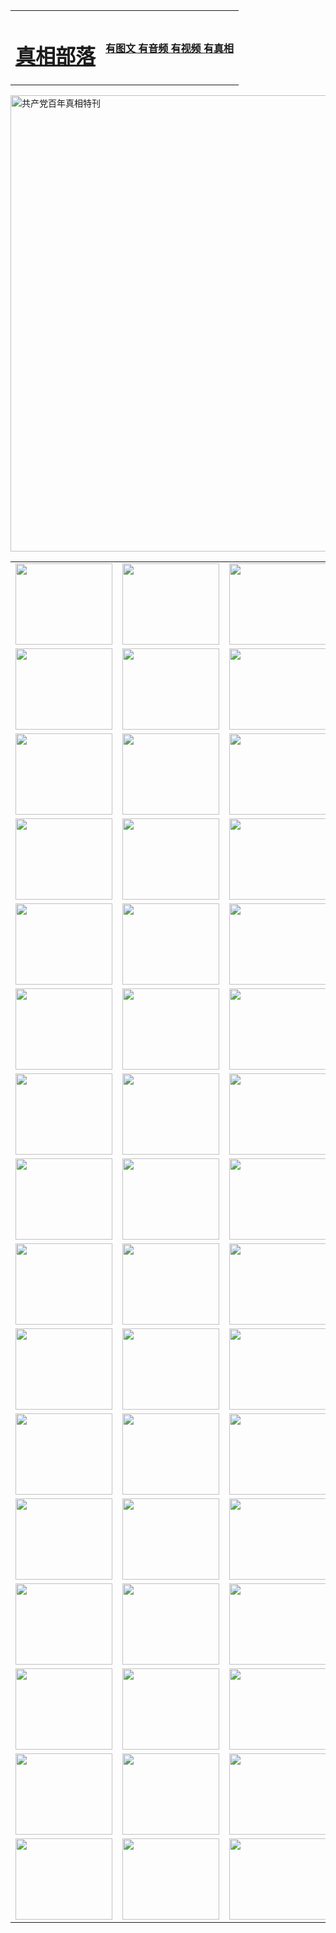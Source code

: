<table>
<tr>

<td>
	<H1><a href="http://q73.dateeasily.com/zx/">真相部落</a></H1>
</td>
<td>
	<H4><a href="http://q73.dateeasily.com/zx/">有图文 有音频 有视频 有真相</a></H4>
</td>
</tr>
</table>

 <div ><a href="http://q73.dateeasily.com/zx/bngcd/"><img src="http://q73.dateeasily.com/zx/bngcd/gcdbnzx.jpg" width="730"  border="0" alt="共产党百年真相特刊"></a></div>

<table>
<tr>
	<td><a href="http://04.akasahomes.com/xtr/107/"><img  src ="http://04.akasahomes.com/pic/2017/02/107.jpg" width="155px" height="130px"></a></td>
	<td><a href="http://04.akasahomes.com/xtr/829/"><img src ="http://04.akasahomes.com/pic/2017/02/829.jpg" width="155px" height="130px"></a></td>
	<td><a href="http://04.akasahomes.com/xtr/69/"><img  src ="http://04.akasahomes.com/pic/2017/02/69.jpg" width="155px" height="130px"></a></td>
	<td><a href="http://04.akasahomes.com/xtr/99/"><img  src ="http://04.akasahomes.com/pic/2017/02/99.jpg" width="155px" height="130px"></a></td>
</tr>
<tr>
	<td><a href="http://04.akasahomes.com/xtr/40/"><img  src ="http://04.akasahomes.com/pic/2017/02/40.jpg" width="155px" height="130px"></a></td>
	<td><a href="http://04.akasahomes.com/xtr/20/"><img  src ="http://04.akasahomes.com/pic/2017/02/20.jpg" width="155px" height="130px"></a></td>
	<td><a href="http://04.akasahomes.com/xtr/81/"><img  src ="http://04.akasahomes.com/pic/2017/02/81.jpg" width="155px" height="130px"></a></td>
	<td><a href="http://04.akasahomes.com/xtr/2/"><img  src ="http://04.akasahomes.com/pic/2017/02/2.jpg" width="155px" height="130px"></a></td>
</tr>
<tr>
	<td><a href="http://04.akasahomes.com/xtr/86/"><img  src ="http://04.akasahomes.com/pic/2017/02/86.jpg" width="155px" height="130px"></a></td>
	<td><a href="http://04.akasahomes.com/xtr/109/"><img  src ="http://04.akasahomes.com/pic/2017/02/109.jpg" width="155px" height="130px"></a></td>
	<td><a href="http://04.akasahomes.com/xtr/1378/"><img  src ="http://04.akasahomes.com/pic/2017/02/1378.jpg" width="155px" height="130px"></a></td>
	<td><a href="http://04.akasahomes.com/xtr/57/"><img  src ="http://04.akasahomes.com/pic/2017/02/57.jpg" width="155px" height="130px"></a></td>
</tr>
<tr>
	<td><a href="http://04.akasahomes.com/xtr/1219/"><img  src ="http://04.akasahomes.com/pic/2017/02/1219.jpg" width="155px" height="130px"></a></td>
	<td><a href="http://04.akasahomes.com/xtr/1220/"><img  src ="http://04.akasahomes.com/pic/2017/02/1220.jpg" width="155px" height="130px"></a></td>
	<td><a href="http://04.akasahomes.com/xtr/1221/"><img  src ="http://04.akasahomes.com/pic/2017/02/1221.jpg" width="155px" height="130px"></a></td>
	<td><a href="http://04.akasahomes.com/xtr/51/"><img  src ="http://04.akasahomes.com/pic/2017/02/51.jpg" width="155px" height="130px"></a></td>
</tr>
<tr>
	<td><a href="http://04.akasahomes.com/xtr/1055/"><img  src ="http://04.akasahomes.com/pic/2017/02/1055.jpg" width="155px" height="130px"></a></td>
	<td><a href="http://04.akasahomes.com/xtr/611/"><img  src ="http://04.akasahomes.com/pic/2017/02/611.jpg" width="155px" height="130px"></a></td>
	<td><a href="http://04.akasahomes.com/xtr/1121/"><img  src ="http://04.akasahomes.com/pic/2017/02/1121.jpg" width="155px" height="130px"></a></td>
	<td><a href="http://04.akasahomes.com/xtr/610/"><img  src ="http://04.akasahomes.com/pic/2017/02/610.jpg" width="155px" height="130px"></a></td>
</tr>
<tr>
	<td><a href="http://04.akasahomes.com/xtr/1128/"><img  src ="http://04.akasahomes.com/pic/2017/02/1128.jpg" width="155px" height="130px"></a></td>
	<td><a href="http://04.akasahomes.com/xtr/1395/"><img  src ="http://04.akasahomes.com/pic/2017/02/1406.jpg" width="155px" height="130px"></a></td>
	<td><a href="http://04.akasahomes.com/xtr/1407/"><img  src ="http://04.akasahomes.com/pic/2017/02/1407.jpg" width="155px" height="130px"></a></td>
	<td><a href="http://04.akasahomes.com/xtr/934/"><img  src ="http://04.akasahomes.com/pic/2017/02/934.jpg" width="155px" height="130px"></a></td>
</tr>
<tr>
	<td><a href="http://04.akasahomes.com/xtr/641/"><img  src ="http://04.akasahomes.com/pic/2017/02/641.jpg" width="155px" height="130px"></a></td>
	<td><a href="http://04.akasahomes.com/xtr/949/"><img  src ="http://04.akasahomes.com/pic/2017/02/949.jpg" width="155px" height="130px"></a></td>
	<td><a href="http://04.akasahomes.com/xtr/112/"><img  src ="http://04.akasahomes.com/pic/2017/02/112.jpg" width="155px" height="130px"></a></td>
	<td><a href="http://04.akasahomes.com/xtr/812/"><img  src ="http://04.akasahomes.com/pic/2017/02/812.jpg" width="155px" height="130px"></a></td>
</tr>
<tr>
	<td><a href="http://04.akasahomes.com/xtr/103/"><img  src ="http://04.akasahomes.com/pic/2017/02/103.jpg" width="155px" height="130px"></a></td>
	<td><a href="http://04.akasahomes.com/xtr/3/"><img  src ="http://04.akasahomes.com/pic/2017/02/3.jpg" width="155px" height="130px"></a></td>
	<td><A href="http://04.akasahomes.com/mp4/zx/2015/11/Lkmtt.mp4" target="_blank" title="莲开满天庭"><img  src="http://04.akasahomes.com/pic/2015/11/Lkmtt3480_jssor.jpg"  width="155px" height="130px"></A></td>
	<td><A href="http://04.akasahomes.com/mp4/zx/2015/11/2013513.mp4" target="_blank" title="飞旋的法轮"><img  src="http://04.akasahomes.com/pic/2015/11/falun480_jssor.jpg"  width="155px" height="130px"></A></td>
</tr>
<tr>
	<td><A href="http://04.akasahomes.com/mp4/zx/2015/11/NYParade.mp4" target="_blank" title="2004年4月10日法轮功纽约大游行"><img  src="http://04.akasahomes.com/pic/2015/11/nyparade480_jssor.jpg"  width="155px" height="130px"></A></td>
	<td><A href="http://04.akasahomes.com/mp4/news617/2015/05/WEB_s28093.mp4" target="_blank" title="2015年世界法轮大法日特别报导"><img  src="http://04.akasahomes.com/pic/2015/11/p6752711a666997037_jssor.jpg"  width="155px" height="130px"></A></td>
	<td><A href="http://04.akasahomes.com/mp4/news829/2015/11/30211_326650.mp4" target="_blank" title="沧州绑架案连审四天 民众抹泪称审好人"><img  src="http://04.akasahomes.com/pic/2015/11/changzhou2480_jssor.jpg"  width="155px" height="130px"></A></td>
	<td><A href="http://04.akasahomes.com/mp4/mhph/2015/10/changzhou.mp4" target="_blank" title="沧州真相--狮城血泪"><img  src="http://04.akasahomes.com/pic/2015/11/changzhou480_jssor.jpg"  width="155px" height="130px"></A></td>
</tr>
<tr>
	<td><A href="http://04.akasahomes.com/mp4/mhjd/mhjd_55.mp4" target="_blank" title="正义律师与无罪辩护"><img  src="http://04.akasahomes.com/pic/2015/11/wzbh480_jssor.jpg"  width="155px" height="130px"></A></td>
	<td><A href="http://04.akasahomes.com/mp4/zx/2015/11/layerkcs.mp4" target="_blank" title="中国的良心--高智晟律师"><img  src="http://04.akasahomes.com/pic/2015/11/layerkcs2480_jssor.jpg"  width="155px" height="130px"></A></td>
	<td><A href="http://04.akasahomes.com/mp4/mhph/2015/10/szxl.mp4" target="_blank" title="神州血泪--北京、大庆、广东、哈尔滨"><img  src="http://04.akasahomes.com/pic/2015/11/szxl480_jssor.jpg"  width="155px" height="130px"></A></td>
	<td><A href="http://04.akasahomes.com/mp4/zx/2015/11/TangShanFFXS.mp4" target="_blank" title="真相纪录片：凤凰新生"><img  src="http://04.akasahomes.com/pic/2015/11/fhxs2480_jssor.jpg"  width="155px" height="130px"></A></td>
</tr>
<tr>
	<td><A href="http://04.akasahomes.com/mp4/zx/2015/11/jidong.mp4" target="_blank" title="冀东监狱的罪恶"><img  src="http://04.akasahomes.com/pic/2015/11/jidong480_jssor.jpg"  width="155px" height="130px"></A></td>
	<td><A href="http://04.akasahomes.com/mp4/mhph/2015/10/tangshan.mp4" target="_blank" title="凤凰血泪"><img  src="http://04.akasahomes.com/pic/2015/11/tangshan480_jssor.jpg"  width="155px" height="130px"></A>
					</div></td>
	<td>	<A href="http://04.akasahomes.com/mp4/mhph/2015/10/zfxtzxl.mp4" target="_blank" title="政法系统罪行录--唐山篇"><img  src="http://04.akasahomes.com/pic/2015/11/zfxtzxl480_jssor.jpg"  width="155px" height="130px"></A></td>
	<td><A href="http://04.akasahomes.com/mp4/mhph/2015/10/QDBG.mp4" target="_blank" title="青岛悲歌"><img  src="http://04.akasahomes.com/pic/2015/10/qdbg2480_jssor.jpg"  width="155px" height="130px"></A></td>
</tr>
<tr>
	<td><A href="http://04.akasahomes.com/mp4/mhph/2015/10/huludao.mp4" target="_blank" title="葫芦岛永恒的见证"><img  src="http://04.akasahomes.com/pic/2015/10/huludao480_jssor.jpg"  width="155px" height="130px"></A></td>
	<td><A href="http://04.akasahomes.com/mp4/mhph/2015/10/qbzx.mp4" target="_blank" title="湖畔泉边听真相-济南泉城的传奇"><img  src="http://04.akasahomes.com/pic/2015/10/hupan480_jssor.jpg"  width="155px" height="130px"></A></td>
	<td><A href="http://04.akasahomes.com/mp4/mhph/2015/10/baoding_dvd_v2.mp4" target="_blank" title="燕赵悲歌"><img  src="http://04.akasahomes.com/pic/2015/10/yzbg480_jssor.jpg"  width="155px" height="130px"></A></td>
	<td><A href="http://04.akasahomes.com/mp4/zx/2015/11/meihuashi_complete_ED2.0.mp4" target="_blank" title="梅花诗完整版"><img  src="http://04.akasahomes.com/pic/2015/11/mhs480_jssor.jpg"  width="155px" height="130px"></A></td>
</tr>
<tr>
	<td><A href="http://04.akasahomes.com/mp4/zx/2015/11/fengbei512k.mp4" target="_blank" title="丰碑"><img  src="http://04.akasahomes.com/pic/2015/11/fongbei480_jssor.jpg"  width="155px" height="130px"></A></td>
	<td><A href="http://04.akasahomes.com/mp4/zx/2015/11/fytdxComplete.mp4" target="_blank" title="风雨天地行全集"><img  src="http://04.akasahomes.com/pic/2015/11/fytdxWhite480_jssor.jpg"  width="155px" height="130px"></A></td>
	<td><A href="http://04.akasahomes.com/mp4/zx/2015/11/JianZheng.mp4" target="_blank" title="见证"><img  src="http://04.akasahomes.com/pic/2015/11/witness480_jssor.jpg"  width="155px" height="130px"></A></td>
	<td><A href="http://04.akasahomes.com/mp4/mhph/2015/10/hcym.mp4" target="_blank" title="红朝阴谋"><img  src="http://04.akasahomes.com/pic/2015/10/hcym480_jssor.jpg"  width="155px" height="130px"></A></td>
</tr>
<tr>
	<td><A href="http://04.akasahomes.com/mp4/zx/2015/11/zfzxPalV3.mp4" target="_blank" title="是自焚还是骗局"><img  src="http://04.akasahomes.com/pic/2015/11/zfzx4805_jssor.jpg"  width="155px" height="130px"></A></td>
	<td><A href="http://04.akasahomes.com/mp4/zx/2015/11/lsdspMsyTd.mp4" target="_blank" title="历史的审判"><img  src="http://04.akasahomes.com/pic/2015/11/lsdsp480_jssor.jpg"  width="155px" height="130px"></A></td>
	<td><A href="http://04.akasahomes.com/mp4/news886/2015/11/concat886.mp4" target="_blank" title="一周全球控告江泽民"><img  src="http://04.akasahomes.com/pic/2015/11/news886480_jssor.jpg"  width="155px" height="130px"></A></td>
	<td><A href="http://04.akasahomes.com/mp4/news1378/2014/08/CQSD_s0_e4_v2_i0-CQSD_4-video.mp4" target="_blank" title="欧洲的抉择"><img  src="http://04.akasahomes.com/pic/2015/11/p5143421a564166643-ss_jssor.jpg"  width="155px" height="130px"></A></td>
</tr>
<tr>
	<td><A href="http://04.akasahomes.com/mp4/zx/2015/11/hk20150720parade.mp4" target="_blank" title="港法轮功反迫害大游行 大陆游客震撼"><img  src="http://04.akasahomes.com/pic/2015/11/281098-ss_jssor.jpg"  width="155px" height="130px"></A></td>
	<td><A href="http://04.akasahomes.com/mp4/zx/2015/11/20150720hkParade512k.mp4" target="_blank" title="香港法轮功720游行声援诉江潮"><img  src="http://04.akasahomes.com/pic/2015/11/2015720parade480_jssor.jpg"  width="155px" height="130px"></A></td>
	<td><A href="http://04.akasahomes.com/mp4/zx/2015/11/hktdc512.mp4" target="_blank" title="香港退党潮"><img  src="http://04.akasahomes.com/pic/2015/11/hktdc480_jssor.jpg"  width="155px" height="130px"></A></td>
	<td><A href="http://04.akasahomes.com/mp4/news413/2015/11/concat413.mp4" target="_blank" title="本月退党精选"><img  src="http://04.akasahomes.com/pic/2015/11/tuidang480_jssor.jpg"  width="155px" height="130px"></A></td>
</tr>
<tr>
	<td><A href="http://04.akasahomes.com/mp4/news823/2015/11/TSZG_British_1_QA_A_TSZG-61-1_XinHaoNianZuoZh_P617180.mp4" target="_blank" title="辛灏年：纪念《九评共产党》发表十周年演讲"><img  src="http://04.akasahomes.com/pic/2015/11/xhn9p10480_jssor.jpg"  width="155px" height="130px"></A></td>
	<td><A href="http://04.akasahomes.com/mp4/news57/2015/11/JPGCD8.mp4" target="_blank" title="【九评之八】评中国共产党的邪教本质"><img  src="http://04.akasahomes.com/pic/2015/11/9pkcd8p480_jssor.jpg"  width="155px" height="130px"></A></td>
	<td><A href="http://04.akasahomes.com/mp4/other/kao.Chih.Sheng_story.mp4"  target="_blank" title="超越恐惧:高智晟的故事"				style="font-size:20px;"><img src="http://04.akasahomes.com/pic/2016/12/GZS201408070902.jpg"  width="155px" height="130px">
						</A></td>
	<td><A href="http://04.akasahomes.com/mp4/zx/2016/11/oh10yearsInv.mp4"  target="_blank" title="纪录片《活摘 十年调查》完整版" style="font-size:20px;"><img src="http://04.akasahomes.com/pic/2016/11/10yearsOHinv.jpg"  width="155px" height="130px">
						</A></td>
</tr>
</table>


